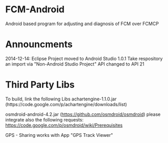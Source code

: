 FCM-Android
===========

Android based program for adjusting and diagnosis of FCM over FCMCP

<h1>Announcments</h1>
2014-12-14:
Eclipse Project moved to Android Studio 1.0.1
Take respository an import via "Non-Android Studio Project"
API changed to API 21


<h1>Third Party Libs</h1>
To build, link the following Libs
achartengine-1.1.0.jar 
(https://code.google.com/p/achartengine/downloads/list)

osmdroid-android-4.2.jar
(https://github.com/osmdroid/osmdroid)
please integrate also the following requests:
https://code.google.com/p/osmdroid/wiki/Prerequisites

GPS - Sharing works with App "GPS Track Viewer"